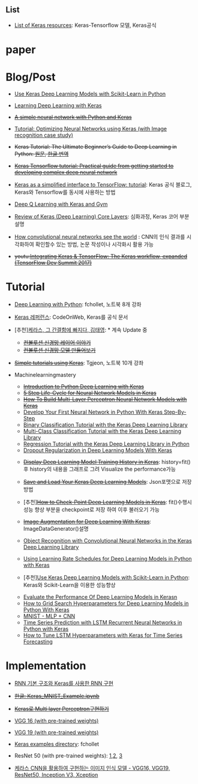 

## List
- [List of Keras resources](https://github.com/fchollet/keras-resources): Keras-Tensorflow 모델, Keras공식


# paper

# Blog/Post

- [Use Keras Deep Learning Models with Scikit-Learn in Python](http://machinelearningmastery.com/use-keras-deep-learning-models-scikit-learn-python/)

- [Learning Deep Learning with Keras](http://p.migdal.pl/2017/04/30/teaching-deep-learning.html)

* <Del>[A simple neural network with Python and Keras](http://www.pyimagesearch.com/2016/09/26/a-simple-neural-network-with-python-and-keras/)</del>

* [Tutorial: Optimizing Neural Networks using Keras (with Image recognition case study)](https://www.analyticsvidhya.com/blog/2016/10/tutorial-optimizing-neural-networks-using-keras-with-image-recognition-case-study/)

* <del> Keras Tutorial: The Ultimate Beginner’s Guide to Deep Learning in Python: [원문](https://elitedatascience.com/keras-tutorial-deep-learning-in-python?utm_source=mybridge&utm_medium=email&utm_campaign=read_more), [한글 번역](https://byeongkijeong.github.io/Keras-cnn-tutorial/)</del>

- <del>[Keras Tensorflow tutorial: Practical guide from getting started to developing complex deep neural network](http://cv-tricks.com/tensorflow-tutorial/keras/)</del>

* [Keras as a simplified interface to TensorFlow: tutorial](https://blog.keras.io/keras-as-a-simplified-interface-to-tensorflow-tutorial.html): Keras 공식 블로그, Keras와 Tensorflow를 동시에 사용하는 방법

* [Deep Q Learning with Keras and Gym](https://keon.io/rl/deep-q-learning-with-keras-and-gym/)

* [Review of Keras (Deep Learning) Core Layers](https://www.picnet.com.au/blogs/guido/post/2016/05/16/review-of-keras-deep-learning-core-layers/): 심화과정, Keras 코어 부분 설명

- [How convolutional neural networks see the world](https://blog.keras.io/how-convolutional-neural-networks-see-the-world.html) : CNN의 인식 결과를 시각화하여 확인할수 있는 방법, 논문 작성이나 시각화시 활용 가능

- <del> youtu:[Integrating Keras & TensorFlow: The Keras workflow, expanded (TensorFlow Dev Summit 2017)](https://www.youtube.com/watch?v=UeheTiBJ0Io&feature=youtu.be)</del>

# Tutorial

* [Deep Learning with Python](https://github.com/fchollet/deep-learning-with-python-notebooks): fchollet, 노트북 8개 강좌

* [Keras 레퍼런스](https://www.codeonweb.com/course/9e663a9d-7788-4874-bfd6-987a679fb70e): CodeOnWeb, Keras를 공식 문서


* [추천][케라스, 그 간결함에 빠지다, 김태영](https://tykimos.github.io/Keras/2017/01/27/Keras_Lecture_Contents/):   * 계속 Update 중
  * <del>[컨볼루션 신경망 레이어 이야기](https://tykimos.github.io/Keras/2017/01/27/CNN_Layer_Talk/) </del>
  * <del>[컨볼루션 신경망 모델 만들어보기](https://tykimos.github.io/Keras/2017/03/08/CNN_Getting_Started/)</del>


* <del>[Simple tutorials using Keras](https://github.com/tgjeon/Keras-Tutorials)</del>: Tgjeon, 노트북 10개 강좌


* Machinelearningmastery
  - <del>[Introduction to Python Deep Learning with Keras](http://machinelearningmastery.com/introduction-python-deep-learning-library-keras/)</del>
  * <del>[5 Step Life-Cycle for Neural Network Models in Keras](http://machinelearningmastery.com/5-step-life-cycle-neural-network-models-keras/)</del>
  - <del>[How To Build Multi-Layer Perceptron Neural Network Models with Keras](http://machinelearningmastery.com/build-multi-layer-perceptron-neural-network-models-keras/)</del>
  - [Develop Your First Neural Network in Python With Keras Step-By-Step](http://machinelearningmastery.com/tutorial-first-neural-network-python-keras/)
  - [Binary Classification Tutorial with the Keras Deep Learning Library](http://machinelearningmastery.com/binary-classification-tutorial-with-the-keras-deep-learning-library/)
  * [Multi-Class Classification Tutorial with the Keras Deep Learning Library](http://machinelearningmastery.com/multi-class-classification-tutorial-keras-deep-learning-library/)
  * [Regression Tutorial with the Keras Deep Learning Library in Python](http://machinelearningmastery.com/regression-tutorial-keras-deep-learning-library-python/)
  * [Dropout Regularization in Deep Learning Models With Keras](http://machinelearningmastery.com/dropout-regularization-deep-learning-models-keras/)
  - <del>[Display Deep Learning Model Training History in Keras](http://machinelearningmastery.com/display-deep-learning-model-training-history-in-keras/)</del>: history=fit()후 history의 내용을 그래프로 그려 Visualize the performance가능
  - <del>[Save and Load Your Keras Deep Learning Models](http://machinelearningmastery.com/save-load-keras-deep-learning-models/)</del>: Json포맷으로 저장 방법
  - [추천]<del>[How to Check-Point Deep Learning Models in Keras](http://machinelearningmastery.com/check-point-deep-learning-models-keras/)</del>: fit()수행시 성능 향상 부분을 checkpoint로 저장 하여 이후 불러오기 가능
  - <del>[Image Augmentation for Deep Learning With Keras](http://machinelearningmastery.com/image-augmentation-deep-learning-keras/)</del>: ImageDataGenerator()설명
  - [Object Recognition with Convolutional Neural Networks in the Keras Deep Learning Library](http://machinelearningmastery.com/object-recognition-convolutional-neural-networks-keras-deep-learning-library/)
  - [Using Learning Rate Schedules for Deep Learning Models in Python with Keras](http://machinelearningmastery.com/using-learning-rate-schedules-deep-learning-models-python-keras/)

  - [추천][Use Keras Deep Learning Models with Scikit-Learn in Python](http://machinelearningmastery.com/use-keras-deep-learning-models-scikit-learn-python/): Keras와 Scikit-Learn을 이용한 성능향상
  * [Evaluate the Performance Of Deep Learning Models in Kerasn](http://machinelearningmastery.com/evaluate-performance-deep-learning-models-keras/)
  - [How to Grid Search Hyperparameters for Deep Learning Models in Python With Keras](http://machinelearningmastery.com/grid-search-hyperparameters-deep-learning-models-python-keras/)

  * [MNIST - MLP + CNN](http://machinelearningmastery.com/handwritten-digit-recognition-using-convolutional-neural-networks-python-keras/)
  - [Time Series Prediction with LSTM Recurrent Neural Networks in Python with Keras](http://machinelearningmastery.com/time-series-prediction-lstm-recurrent-neural-networks-python-keras/)
  - [How to Tune LSTM Hyperparameters with Keras for Time Series Forecasting](http://machinelearningmastery.com/tune-lstm-hyperparameters-keras-time-series-forecasting/)



# Implementation
* [RNN 기본 구조와 Keras를 사용한 RNN 구현](https://www.datascienceschool.net/view-notebook/1d93b9dc6c624fbaa6af2ce9290e2479/)

* <del>[한글: Keras_MNIST_Example.ipynb](https://github.com/dolpang2/Keras-Examples/blob/master/Keras_MNIST_Example.ipynb)</del>

* <del>[Keras로 Multi layer Perceptron구현하기](http://iostream.tistory.com/111)</del>

- [VGG 16 (with pre-trained weights)](https://gist.github.com/baraldilorenzo/07d7802847aaad0a35d3)

- [VGG 19 (with pre-trained weights)](https://gist.github.com/baraldilorenzo/8d096f48a1be4a2d660d)

- [Keras examples directory](https://github.com/fchollet/keras/tree/master/examples): fchollet

- ResNet 50 (with pre-trained weights): [1](https://github.com/raghakot/keras-resnet),[2](https://github.com/asmith26/wide_resnets_keras), [3](https://github.com/titu1994/Wide-Residual-Networks)

- [케라스 CNN을 활용하여 구현하는 이미지 인식 모델 - VGG16, VGG19, ResNet50, Inception V3, Xception](http://www.pyimagesearch.com/2017/03/20/imagenet-vggnet-resnet-inception-xception-keras/?spm=5176.100239.blogcont78726.60.hB83tc)
